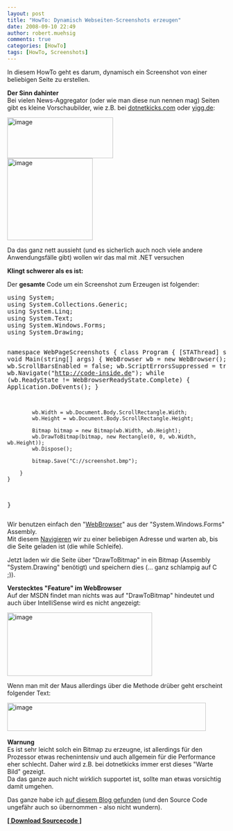 ```yaml
---
layout: post
title: "HowTo: Dynamisch Webseiten-Screenshots erzeugen"
date: 2008-09-10 22:49
author: robert.muehsig
comments: true
categories: [HowTo]
tags: [HowTo, Screenshots]
---
```

<p>In diesem HowTo geht es darum, dynamisch ein Screenshot von einer beliebigen Seite zu erstellen.</p> <p><strong>Der Sinn dahinter<br></strong>Bei vielen News-Aggregator (oder wie man diese nun nennen mag) Seiten gibt es kleine Vorschaubilder, wie z.B. bei <a href="http://dotnetkicks.com">dotnetkicks.com</a> oder <a href="http://yigg.de">yigg.de</a>:</p> <p><a href="{{BASE_PATH}}/assets/wp-images/image536.png"><img style="border-right: 0px; border-top: 0px; border-left: 0px; border-bottom: 0px" height="94" alt="image" src="{{BASE_PATH}}/assets/wp-images/image-thumb514.png" width="244" border="0"></a> <br><a href="{{BASE_PATH}}/assets/wp-images/image537.png"><img style="border-right: 0px; border-top: 0px; border-left: 0px; border-bottom: 0px" height="189" alt="image" src="{{BASE_PATH}}/assets/wp-images/image-thumb515.png" width="197" border="0"></a> </p> <p>Da das ganz nett aussieht (und es sicherlich auch noch viele andere Anwendungsfälle gibt) wollen wir das mal mit .NET versuchen</p><strong></strong> <p><strong>Klingt schwerer als es ist:</strong></p> <p>Der <strong>gesamte</strong> Code um ein Screenshot zum Erzeugen ist folgender:</p> <div class="wlWriterSmartContent" id="scid:812469c5-0cb0-4c63-8c15-c81123a09de7:76e48c26-b9f8-4b22-81c9-06593f59cd23" style="padding-right: 0px; display: inline; padding-left: 0px; float: none; padding-bottom: 0px; margin: 0px; padding-top: 0px"><pre name="code" class="c#">using System;
using System.Collections.Generic;
using System.Linq;
using System.Text;
using System.Windows.Forms;
using System.Drawing;

namespace WebPageScreenshots
{
    class Program
    {
        [STAThread]
        static void Main(string[] args)
        {
            WebBrowser wb = new WebBrowser();
            wb.ScrollBarsEnabled = false;
            wb.ScriptErrorsSuppressed = true;
            wb.Navigate("http://code-inside.de");
            while (wb.ReadyState != WebBrowserReadyState.Complete) { Application.DoEvents(); }

            wb.Width = wb.Document.Body.ScrollRectangle.Width;
            wb.Height = wb.Document.Body.ScrollRectangle.Height;

            Bitmap bitmap = new Bitmap(wb.Width, wb.Height);
            wb.DrawToBitmap(bitmap, new Rectangle(0, 0, wb.Width, wb.Height));
            wb.Dispose();

            bitmap.Save("C://screenshot.bmp");

        }
    }
}
</pre></div>
<p>Wir benutzen einfach den "<a href="http://msdn.microsoft.com/en-us/library/system.windows.forms.webbrowser.aspx">WebBrowser</a>" aus der "System.Windows.Forms" Assembly. <br>Mit diesem <a href="http://msdn.microsoft.com/en-us/library/system.windows.forms.webbrowser.navigate.aspx">Navigieren</a> wir zu einer beliebigen Adresse und warten ab, bis die Seite geladen ist (die while Schleife).</p>
<p>Jetzt laden wir die Seite über "DrawToBitmap" in ein Bitmap (Assembly "System.Drawing" benötigt) und speichern dies (... ganz schlampig auf C ;)).</p>
<p><strong>Verstecktes "Feature" im WebBrowser<br></strong>Auf der MSDN findet man nichts was auf "DrawToBitmap" hindeutet und auch über IntelliSense wird es nicht angezeigt:</p>
<p><a href="{{BASE_PATH}}/assets/wp-images/image538.png"><img style="border-right: 0px; border-top: 0px; border-left: 0px; border-bottom: 0px" height="146" alt="image" src="{{BASE_PATH}}/assets/wp-images/image-thumb516.png" width="334" border="0"></a> </p>
<p>Wenn man mit der Maus allerdings über die Methode drüber geht erscheint folgender Text:</p>
<p><a href="{{BASE_PATH}}/assets/wp-images/image539.png"><img style="border-right: 0px; border-top: 0px; border-left: 0px; border-bottom: 0px" height="65" alt="image" src="{{BASE_PATH}}/assets/wp-images/image-thumb517.png" width="458" border="0"></a>&nbsp;</p>
<p><strong>Warnung<br></strong>Es ist sehr leicht solch ein Bitmap zu erzeugne, ist allerdings für den Prozessor etwas rechenintensiv und auch allgemein für die Performance eher schlecht. Daher wird z.B. bei dotnetkicks immer erst dieses "Warte Bild" gezeigt. <br>Da das ganze auch nicht wirklich supportet ist, sollte man etwas vorsichtig damit umgehen.</p>
<p>Das ganze habe ich <a href="http://pietschsoft.com/post/2008/07/C-Generate-WebPage-Thumbmail-Screenshot-Image.aspx">auf diesem Blog gefunden</a> (und den Source Code ungefähr auch so übernommen - also nicht wundern).</p>
<p><strong><a href="http://{{BASE_PATH}}/assets/files/democode/webpagescreenshots/webpagescreenshots.zip">[ Download Sourcecode ]</a></strong></p>
